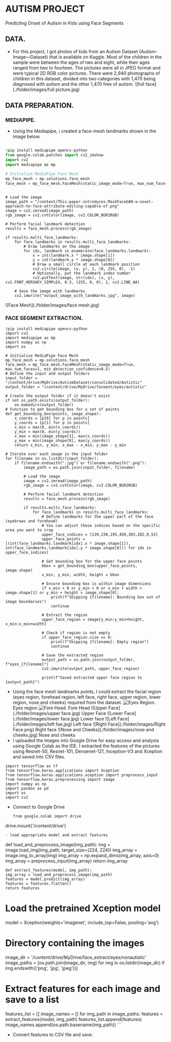# AUTISM PROJECT
Predicting Onset of Autism in Kids using Face Segments

## DATA.
- For this project, I got photos of kids from an Autism Dataset (Autism-Image—Dataset) that is available on Kaggle. Most of the children in the sample were between the ages of two and eight, while their ages ranged from two to fourteen. The pictures were all in JPEG format and were typical 2D RGB color pictures. There were 2,940 photographs of children in this dataset, divided into two categories with 1,470 being diagnosed with autism and the other 1,470 free of autism.
 ![full face](./folder/images/full picture.jpg)

## DATA PREPARATION.

### MEDIAPIPE.
 - Using the Mediapipe, i created a face-mesh landmarks shown in the image below.

```python

!pip install mediapipe opencv-python
from google.colab.patches import cv2_imshow
import cv2
import mediapipe as mp

# Initialize MediaPipe Face Mesh
mp_face_mesh = mp.solutions.face_mesh
face_mesh = mp_face_mesh.FaceMesh(static_image_mode=True, max_num_faces=1, min_detection_confidence=0.5)
```
```

# Load the image
image_path = "/content/This-paper-introduces-MaskFaceGAN-a-novel-approach-to-face-attribute-editing-capable-of.png"
image = cv2.imread(image_path)
rgb_image = cv2.cvtColor(image, cv2.COLOR_BGR2RGB)

# Perform facial landmark detection
results = face_mesh.process(rgb_image)
```
```
if results.multi_face_landmarks:
    for face_landmarks in results.multi_face_landmarks:
        # Draw landmarks on the image
        for idx, landmark in enumerate(face_landmarks.landmark):
            x = int(landmark.x * image.shape[1])
            y = int(landmark.y * image.shape[0])
            # Draw a small circle at each landmark position
            cv2.circle(image, (x, y), 1, (0, 255, 0), -1)
            # Optionally, put the landmark index number
            cv2.putText(image, str(idx), (x, y), cv2.FONT_HERSHEY_SIMPLEX, 0.3, (255, 0, 0), 1, cv2.LINE_AA)
```
```
    # Save the image with landmarks
    cv2.imwrite("output_image_with_landmarks.jpg", image)
```


![Face Mesh](./folder/images/face mesh.jpg)

### FACE SEGMENT EXTRACTION.
```
!pip install mediapipe opencv-python
import cv2
import mediapipe as mp
import numpy as np
import os
```
```
# Initialize MediaPipe Face Mesh
mp_face_mesh = mp.solutions.face_mesh
face_mesh = mp_face_mesh.FaceMesh(static_image_mode=True, max_num_faces=1, min_detection_confidence=0.5)
# Define the input and output folders
input_folder = "/content/drive/MyDrive/AutismDataset/consolidated/Autistic"
output_folder = "/content/drive/MyDrive/faceext/eyes/autistic"

# Create the output folder if it doesn't exist
if not os.path.exists(output_folder):
    os.makedirs(output_folder)
# Function to get bounding box for a set of points
def get_bounding_box(points, image_shape):
    x_coords = [p[0] for p in points]
    y_coords = [p[1] for p in points]
    x_min = max(0, min(x_coords))
    y_min = max(0, min(y_coords))
    x_max = min(image_shape[1], max(x_coords))
    y_max = min(image_shape[0], max(y_coords))
    return x_min, y_min, x_max - x_min, y_max - y_min
```
```
# Iterate over each image in the input folder
for filename in os.listdir(input_folder):
    if filename.endswith(".jpg") or filename.endswith(".png"):
        image_path = os.path.join(input_folder, filename)

        # Load the image
        image = cv2.imread(image_path)
        rgb_image = cv2.cvtColor(image, cv2.COLOR_BGR2RGB)

        # Perform facial landmark detection
        results = face_mesh.process(rgb_image)

        if results.multi_face_landmarks:
            for face_landmarks in results.multi_face_landmarks:
                # Define landmarks for the upper part of the face (eyebrows and forehead)
                # You can adjust these indices based on the specific area you want to crop
                upper_face_indices = [139,230,195,450,383,282,9,53]
                upper_face_points = [(int(face_landmarks.landmark[idx].x * image.shape[1]), int(face_landmarks.landmark[idx].y * image.shape[0])) for idx in upper_face_indices]

                # Get bounding box for the upper face points
                bbox = get_bounding_box(upper_face_points, image.shape)
                x_min, y_min, width, height = bbox

                # Ensure bounding box is within image dimensions
                if x_min < 0 or y_min < 0 or x_min + width > image.shape[1] or y_min + height > image.shape[0]:
                    print(f"Skipping {filename}: Bounding box out of image boundaries")
                    continue

                # Extract the region
                upper_face_region = image[y_min:y_min+height, x_min:x_min+width]

                # Check if region is not empty
                if upper_face_region.size == 0:
                    print(f"Skipping {filename}: Empty region")
                    continue

                # Save the extracted region
                output_path = os.path.join(output_folder, f"eyes_{filename}")
                cv2.imwrite(output_path, upper_face_region)

                print(f"Saved extracted upper face region to {output_path}")
```
   - Using the face mesh landmarks points, I could extract the facial region (eyes region, forehead region, left face, right face, upper region, lower region, nose and cheeks) required from the dataset.
   ![Eyes Region](./folder/images/eyes.jpg). Eyes region
   ![Fore Head](folder/images/forehead.jpg). Fore Head
   ![Upper Face](./folder/images/upper face.jpg) Upper Face
   ![Lower Face](./folder/images/lower face.jpg) Lower face
   ![Left Face](./folder/images/left fae.jpg) Left face
   ![Right Face](./folder/images/Right Face.png) Right face
   ![Nose and Cheeks](./folder/images/nose and cheeks.jpg) Nose and cheeks
   - I uploaded the images into Google Drive for easy access and analysis using Google Colab as the IDE. I extracted the features of the pictures using Resnet-50, Resnet-101, Densenet-121, Inception-V3 and Xception and saved into CSV files.
```
import tensorflow as tf
from tensorflow.keras.applications import Xception
from tensorflow.keras.applications.xception import preprocess_input
from tensorflow.keras.preprocessing import image
import numpy as np
import pandas as pd
import os
import cv2
```
- Connect to Google Drive
  ```
  from google.colab import drive
drive.mount('/content/drive')
```
- load appropriate model and extract features
```
def load_and_preprocess_image(img_path):
    img = image.load_img(img_path, target_size=(224, 224))
    img_array = image.img_to_array(img)
    img_array = np.expand_dims(img_array, axis=0)
    img_array = preprocess_input(img_array)
    return img_array

    def extract_features(model, img_path):
    img_array = load_and_preprocess_image(img_path)
    features = model.predict(img_array)
    features = features.flatten()
    return features

# Load the pretrained Xception model
model = Xception(weights='imagenet', include_top=False, pooling='avg')

# Directory containing the images
image_dir = '/content/drive/MyDrive/face_extract/eyes/nonautistic'
image_paths = [os.path.join(image_dir, img) for img in os.listdir(image_dir) if img.endswith(('png', 'jpg', 'jpeg'))]

# Extract features for each image and save to a list
features_list = []
image_names = []
for img_path in image_paths:
    features = extract_features(model, img_path)
    features_list.append(features)
    image_names.append(os.path.basename(img_path))
    ```
- Convert features to CSV file and save.
